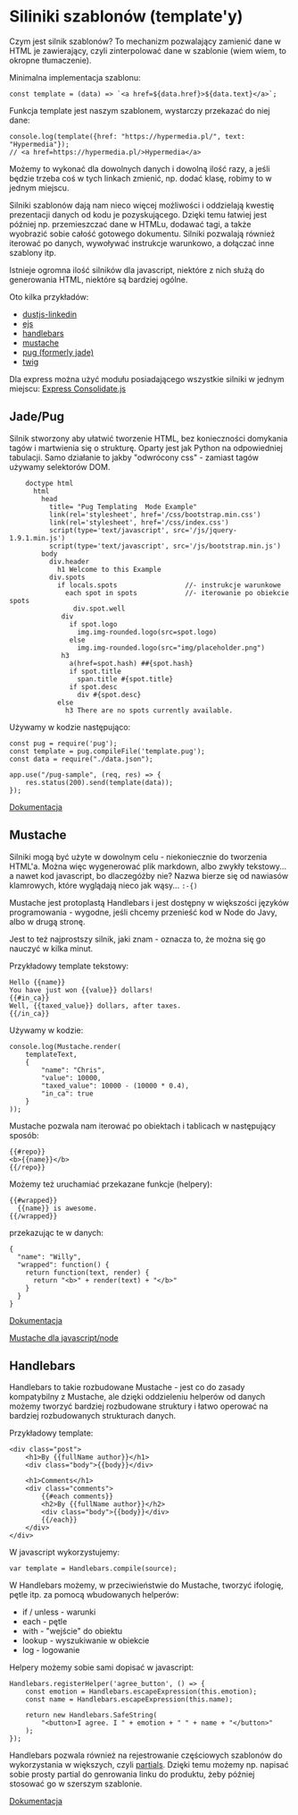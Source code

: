 Siliniki szablonów (template'y)
=================================

Czym jest silnik szablonów? To mechanizm pozwalający zamienić dane w HTML je zawierający, czyli zinterpolować dane w
szablonie (wiem wiem, to okropne tłumaczenie).

Minimalna implementacja szablonu:

    const template = (data) => `<a href=${data.href}>${data.text}</a>`;

Funkcja template jest naszym szablonem, wystarczy przekazać do niej dane:

    console.log(template({href: "https://hypermedia.pl/", text: "Hypermedia"});
    // <a href=https://hypermedia.pl/>Hypermedia</a>

Możemy to wykonać dla dowolnych danych i dowolną ilość razy, a jeśli będzie trzeba coś w tych linkach zmienić, np. dodać
klasę, robimy to w jednym miejscu.

Silniki szablonów dają nam nieco więcej możliwości i oddzielają kwestię prezentacji danych od kodu je pozyskującego.
Dzięki temu łatwiej jest później np. przemieszczać dane w HTMLu, dodawać tagi, a także wyobrazić sobie całość gotowego
dokumentu. Silniki pozwalają również iterować po danych, wywoływać instrukcje warunkowo, a dołączać inne szablony itp.

Istnieje ogromna ilość silników dla javascript, niektóre z nich służą do generowania HTML, niektóre są bardziej ogólne.

Oto kilka przykładów:

* [dustjs-linkedin](https://github.com/linkedin/dustjs)
* [ejs](https://github.com/mde/ejs)
* [handlebars](https://github.com/wycats/handlebars.js/)
* [mustache](https://github.com/janl/mustache.js)
* [pug (formerly jade)](https://github.com/pugjs/pug)
* [twig](https://github.com/justjohn/twig.js)

Dla express można użyć modułu posiadającego wszystkie silniki w jednym miejscu: [Express Consolidate.js](https://github.com/tj/consolidate.js)

Jade/Pug
----------

Silnik stworzony aby ułatwić tworzenie HTML, bez konieczności domykania tagów i martwienia się o strukturę. Oparty jest
jak Python na odpowiedniej tabulacji. Samo działanie to jakby "odwrócony css" - zamiast tagów używamy selektorów DOM.

```pug
    doctype html
      html
        head
          title= "Pug Templating  Mode Example"
          link(rel='stylesheet', href='/css/bootstrap.min.css')
          link(rel='stylesheet', href='/css/index.css')
          script(type='text/javascript', src='/js/jquery-1.9.1.min.js')
          script(type='text/javascript', src='/js/bootstrap.min.js')
        body
          div.header
            h1 Welcome to this Example
          div.spots
            if locals.spots                 //- instrukcje warunkowe
              each spot in spots            //- iterowanie po obiekcie spots
                div.spot.well
             div
               if spot.logo
                 img.img-rounded.logo(src=spot.logo)
               else
                 img.img-rounded.logo(src="img/placeholder.png")
             h3
               a(href=spot.hash) ##{spot.hash}
               if spot.title
                 span.title #{spot.title}
               if spot.desc
                 div #{spot.desc}
            else
              h3 There are no spots currently available.
```

Używamy w kodzie następująco:

    const pug = require('pug');
    const template = pug.compileFile('template.pug');
    const data = require("./data.json");

    app.use("/pug-sample", (req, res) => {
        res.status(200).send(template(data));
    });

[Dokumentacja](https://pugjs.org/)

Mustache
----------

Silniki mogą być użyte w dowolnym celu - niekoniecznie do tworzenia HTML'a. Można więc wygenerować plik markdown, albo
zwykły tekstowy... a nawet kod javascript, bo dlaczegóżby nie? Nazwa bierze się od nawiasów klamrowych, które wyglądają
nieco jak wąsy... `:-{)`

Mustache jest protoplastą Handlebars i jest dostępny w większości języków programowania - wygodne, jeśli chcemy
przenieść kod w Node do Javy, albo w drugą stronę.

Jest to też najprostszy silnik, jaki znam - oznacza to, że można się go nauczyć w kilka minut.

Przykładowy template tekstowy:

    Hello {{name}}
    You have just won {{value}} dollars!
    {{#in_ca}}
    Well, {{taxed_value}} dollars, after taxes.
    {{/in_ca}}

Używamy w kodzie:

    console.log(Mustache.render(
        templateText,
        {
            "name": "Chris",
            "value": 10000,
            "taxed_value": 10000 - (10000 * 0.4),
            "in_ca": true
        }
    ));

Mustache pozwala nam iterować po obiektach i tablicach w następujący sposób:

    {{#repo}}
    <b>{{name}}</b>
    {{/repo}}

Możemy też uruchamiać przekazane funkcje (helpery):

    {{#wrapped}}
      {{name}} is awesome.
    {{/wrapped}}

przekazując te w danych:

    {
      "name": "Willy",
      "wrapped": function() {
        return function(text, render) {
          return "<b>" + render(text) + "</b>"
        }
      }
    }

[Dokumentacja](https://mustache.github.io/mustache.5.html)

[Mustache dla javascript/node](https://github.com/janl/mustache.js)

Handlebars
------------

Handlebars to takie rozbudowane Mustache - jest co do zasady kompatybilny z Mustache, ale dzięki oddzieleniu helperów od
danych możemy tworzyć bardziej rozbudowane struktury i łatwo operować na bardziej rozbudowanych strukturach danych.

Przykładowy template:

    <div class="post">
        <h1>By {{fullName author}}</h1>
        <div class="body">{{body}}</div>

        <h1>Comments</h1>
        <div class="comments">
            {{#each comments}}
            <h2>By {{fullName author}}</h2>
            <div class="body">{{body}}</div>
            {{/each}}
        </div>
    </div>

W javascript wykorzystujemy:

    var template = Handlebars.compile(source);

W Handlebars możemy, w przeciwieństwie do Mustache, tworzyć ifologię, pętle itp. za pomocą wbudowanych helperów:

* if / unless - warunki
* each - pętle
* with - "wejście" do obiektu
* lookup - wyszukiwanie w obiekcie
* log - logowanie

Helpery możemy sobie sami dopisać w javascript:

    Handlebars.registerHelper('agree_button', () => {
        const emotion = Handlebars.escapeExpression(this.emotion);
        const name = Handlebars.escapeExpression(this.name);

        return new Handlebars.SafeString(
            "<button>I agree. I " + emotion + " " + name + "</button>"
        );
    });

Handlebars pozwala również na rejestrowanie częściowych szablonów do wykorzystania w większych, czyli
[partials](http://handlebarsjs.com/partials.html). Dzięki temu możemy np. napisać sobie prosty partial do genrowania
linku do produktu, żeby później stosować go w szerszym szablonie.

[Dokumentacja](http://handlebarsjs.com/)
